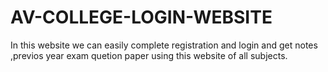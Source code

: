 # AV-COLLEGE-LOGIN-WEBSITE
In this website we can easily complete registration and login and get notes ,previos year exam quetion paper using this website of all subjects.
